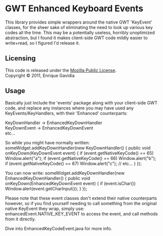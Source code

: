 GWT Enhanced Keyboard Events
============================
This library provides simple wrappers around the native GWT 'KeyEvent' classes, for the sheer sake of eliminating the need to look up various key codes all the time. This may be a potentially useless, horribly unoptimized abstraction, but I found it makes client-side GWT code mildly easier to write+read, so I figured I'd release it.

Licensing
---------
This code is released under the [Mozilla Public License](http://www.mozilla.org/MPL/MPL-1.1.html). <br />
Copyright &copy; 2011, Enrique Gavidia

Usage
-----
Basically just include the 'events' package along with your client-side GWT code, and replace any instances where you may have used any KeyEvents/KeyHandlers, with their 'Enhanced' counterparts:

<p>
KeyDownHandler -> EnhancedKeyDownHandler <br />
KeyDownEvent -> EnhancedKeyDownEvent <br />
etc...
</p>

So while you might have normally written:
    someWidget.addKeyDownHandler(new KeyDownHandler() {
        public void onKeyDown(KeyDownEvent event) {
            if (event.getNativeKeyCode() == 65)
                Window.alert("a");
            if (event.getNativeKeyCode() == 66)
                Window.alert("b");
            if (event.getNativeKeyCode() == 67)
                Window.alert("c");
            // etc...
        }
    });

You can now write:
    someWidget.addKeyDownHandler(new EnhancedKeyDownHandler() {
        public void onKeyDown(EnhancedKeyDownEvent event) {
            if (event.isChar())
                Window.alert(event.getCharInput());
        }
    });




Please note that these event classes don't extend their native counterparts however, so if you find yourself needing to call something from the original native KeyEvent they wrap, simply use:
    enhancedEvent.NATIVE_KEY_EVENT
to access the event, and call methods from it directly.


<p>
Dive into EnhancedKeyCodeEvent.java for more info.
</p>